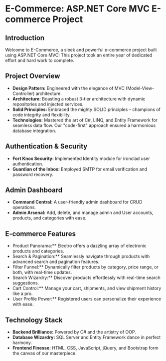 <!-- Electro: ASP.NET Core MVC E-commerce Project 🛍️💻 -->

# E-Commerce: ASP.NET Core MVC E-commerce Project

## Introduction

Welcome to E-Commerce, a sleek and powerful e-commerce project built using ASP.NET Core MVC! This project took an entire year of dedicated effort and hard work to complete.


## Project Overview

- **Design Pattern:** Engineered with the elegance of MVC (Model-View-Controller) architecture.
- **Architecture:** Boasting a robust 3-tier architecture with dynamic repositories and injected services.
- **Solid Principles:** Embraced the mighty SOLID principles – champions of code integrity and flexibility.
- **Technologies:** Mastered the art of C#, LINQ, and Entity Framework for seamless data flow. Our "code-first" approach ensured a harmonious database integration.

## Authentication & Security

- **Fort Knox Security:** Implemented Identity module for ironclad user authentication.
- **Guardian of the Inbox:** Employed SMTP for email verification and password recovery.

## Admin Dashboard

- **Command Central:** A user-friendly admin dashboard for CRUD operations.
- **Admin Arsenal:** Add, delete, and manage admin and User accounts, products, and categories with ease.

## E-commerce Features

- Product Panorama:** Electro offers a dazzling array of electronic products and categories.
- Search & Pagination:** Seamlessly navigate through products with advanced search and pagination features.
- Filter Funnel:** Dynamically filter products by category, price range, or both, with real-time updates.
- Search Wizardry:** Discover products effortlessly with real-time search suggestions.
- Cart Control:** Manage your cart, shipments, and view shipment history like a pro.
- User Profile Power:** Registered users can personalize their experience with ease.

## Technology Stack

- **Backend Brilliance:** Powered by C# and the artistry of OOP.
- **Database Wizardry:** SQL Server and Entity Framework dance in perfect harmony.
- **Frontend Finesse:** HTML, CSS, JavaScript, jQuery, and Bootstrap form the canvas of our masterpiece.




